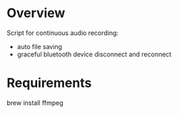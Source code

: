 # Overview

Script for continuous audio recording:
- auto file saving
- graceful bluetooth device disconnect and reconnect

# Requirements

brew install ffmpeg
